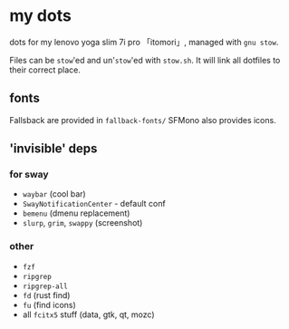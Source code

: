 # my dots

dots for my lenovo yoga slim 7i pro 「itomori」, managed with `gnu stow`.

Files can be `stow`'ed and un'`stow`'ed with `stow.sh`.
It will link all dotfiles to their correct place.

## fonts
Fallsback are provided in `fallback-fonts/`
SFMono also provides icons.

## 'invisible' deps
### for sway
+ `waybar` (cool bar)
+ `SwayNotificationCenter` - default conf
+ `bemenu` (dmenu replacement)
+ `slurp`, `grim`, `swappy` (screenshot)

### other
+ `fzf`
+ `ripgrep`
+ `ripgrep-all`
+ `fd` (rust find)
+ `fu` (find icons)
+ all `fcitx5` stuff (data, gtk, qt, mozc)
